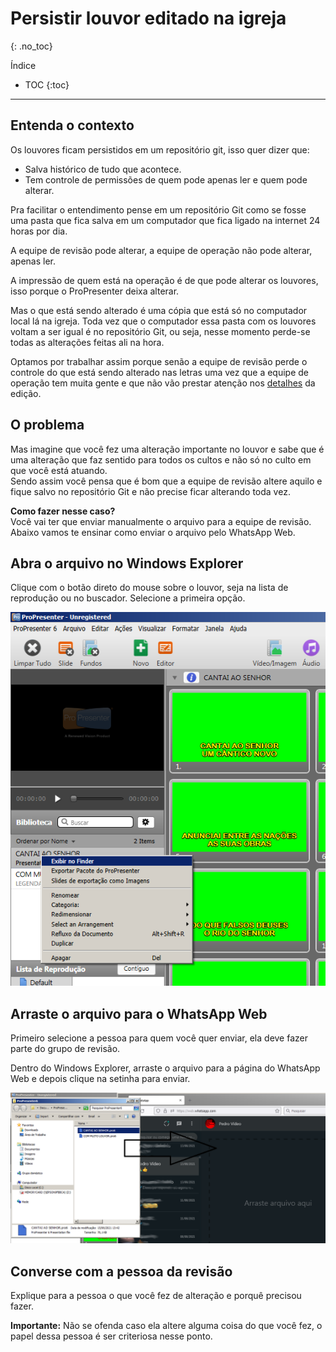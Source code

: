 # Persistir louvor editado na igreja
{: .no_toc}

Índice
* TOC
{:toc}
---

## Entenda o contexto
Os louvores ficam persistidos em um repositório git, isso quer dizer que:
- Salva histórico de tudo que acontece.
- Tem controle de permissões de quem pode apenas ler e quem pode alterar.

Pra facilitar o entendimento pense em um repositório Git como se fosse uma pasta que fica salva em um computador que fica ligado na internet 24 horas por dia.

A equipe de revisão pode alterar, a equipe de operação não pode alterar, apenas ler.

A impressão de quem está na operação é de que pode alterar os louvores, isso porque o ProPresenter deixa alterar.

Mas o que está sendo alterado é uma cópia que está só no computador local lá na igreja. Toda vez que o computador essa pasta com os louvores voltam a ser igual é no repositório Git, ou seja, nesse momento perde-se todas as alterações feitas ali na hora.

Optamos por trabalhar assim porque senão a equipe de revisão perde o controle do que está sendo alterado nas letras uma vez que a equipe de operação tem muita gente e que não vão prestar atenção nos [detalhes](..) da edição.

## O problema

Mas imagine que você fez uma alteração importante no louvor e sabe que é uma alteração que faz sentido para todos os cultos e não só no culto em que você está atuando.\
Sendo assim você pensa que é bom que a equipe de revisão altere aquilo e fique salvo no repositório Git e não precise ficar alterando toda vez.

**Como fazer nesse caso?**\
Você vai ter que enviar manualmente o arquivo para a equipe de revisão.\
Abaixo vamos te ensinar como enviar o arquivo pelo WhatsApp Web.


## Abra o arquivo no Windows Explorer
Clique com o botão direto do mouse sobre o louvor, seja na lista de reprodução ou no buscador. Selecione a primeira opção.

![Abrir louvor no Windows Explorer](enviar-louvor-whatsapp-web-1.png)

## Arraste o arquivo para o WhatsApp Web
Primeiro selecione a pessoa para quem você quer enviar, ela deve fazer parte do grupo de revisão.

Dentro do Windows Explorer, arraste o arquivo para a página do WhatsApp Web e depois clique na setinha para enviar.

![Arraste o arquivo para o WhatsApp Web](enviar-louvor-whatsapp-web-2.png)

## Converse com a pessoa da revisão
Explique para a pessoa o que você fez de alteração e porquê precisou fazer.

**Importante:** Não se ofenda caso ela altere alguma coisa do que você fez, o papel dessa pessoa é ser criteriosa nesse ponto.